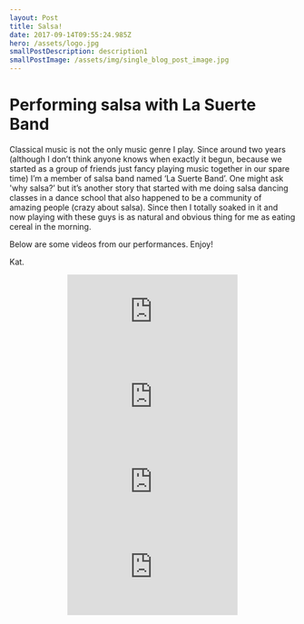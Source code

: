 ```yaml
---
layout: Post
title: Salsa!
date: 2017-09-14T09:55:24.985Z
hero: /assets/logo.jpg
smallPostDescription: description1
smallPostImage: /assets/img/single_blog_post_image.jpg
---
```

# Performing salsa with La Suerte Band


Classical music is not the only music genre I play. Since around two years (although I don’t think anyone knows when exactly it begun, because we started as a group of friends just fancy playing music together in our spare time) I’m a member of salsa band named ‘La Suerte Band’. One might ask 'why salsa?’ but it’s another story that started with me doing salsa dancing classes in a dance school that also happened to be a community of amazing people (crazy about salsa). Since then I totally soaked in it and now playing with these guys is as natural and obvious thing for me as eating cereal in the morning. 


Below are some videos from our performances. Enjoy!


Kat.

<center><iframe class="embedded-video" src="https://www.youtube.com/embed/1CwY4STjv-4" frameborder="0" allowfullscreen></iframe></center>

<center><iframe class="embedded-video" src="https://www.youtube.com/embed/7_Y1JpF6VOQ" frameborder="0" allowfullscreen></iframe>

<center><iframe class="embedded-video" src="https://www.youtube.com/embed/ZFRvGL5Whwc" frameborder="0" allowfullscreen></iframe>

<center><iframe class="embedded-video" src="https://www.youtube.com/embed/qJdyhP46S0Q" frameborder="0" allowfullscreen></iframe>

